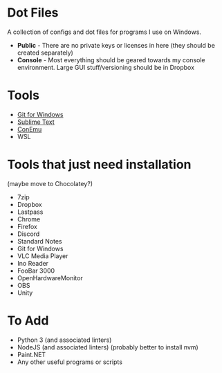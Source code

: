 # Dot Files

A collection of configs and dot files for programs I use on Windows.

* **Public** - There are no private keys or licenses in here (they should be created separately)
* **Console** - Most everything should be geared towards my console environment. Large GUI stuff/versioning should be in Dropbox

# Tools

* [Git for Windows](https://git-scm.com/download/win)
* [Sublime Text](https://www.sublimetext.com/3)
* [ConEmu](https://conemu.github.io/en/Downloads.html)
* WSL

# Tools that just need installation
(maybe move to Chocolatey?)
* 7zip
* Dropbox
* Lastpass
* Chrome
* Firefox
* Discord
* Standard Notes
* Git for Windows
* VLC Media Player
* Ino Reader
* FooBar 3000
* OpenHardwareMonitor
* OBS
* Unity

# To Add

* Python 3 (and associated linters)
* NodeJS (and associated linters) (probably better to install nvm)
* Paint.NET
* Any other useful programs or scripts